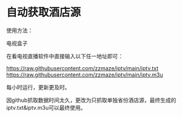 # 自动获取酒店源 #

  使用方法：
  
  电视盒子

  在看电视直播软件中直接输入以下任一地址即可：
  
  https://raw.githubusercontent.com/zzmaze/iptv/main/iptv.txt
  https://raw.githubusercontent.com/zzmaze/iptv/main/iptv.m3u
  
  每小时运行，更新更及时。

  因github抓取数据时间太久，更改为只抓取单独省份酒店源，最终生成的iptv.txt&iptv.m3u可以最终使用。
  

